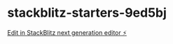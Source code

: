 # stackblitz-starters-9ed5bj

[Edit in StackBlitz next generation editor ⚡️](https://stackblitz.com/~/github.com/evigpine/stackblitz-starters-9ed5bj)